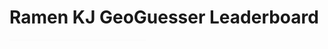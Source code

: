 <html>
<head>
  <title>GeoGuessr Leaderboard</title>
  <style>
    table {
        border-collapse: collapse;
        width: 100%;
        }
        th, td {
            padding: 8px;
            text-align: left;
            border-bottom: 1px solid #ddd;
        }
        th {
            background-color: #f2f2f2;
            cursor: pointer;
            transition: background-color 0.3s ease;
        }
        tr:hover {
            background-color: #f5f5f5;
        }
        @keyframes slideIn {
            0% {
                opacity: 0;
                transform: translateX(-50px);
            }
            100% {
                opacity: 1;
                transform: translateX(0);
            }
        }
        @keyframes fadeIn {
            0% {
                opacity: 0;
            }
            100% {
                opacity: 1;
            }
        }
        th, td {
            animation: slideIn 0.5s ease;
        }
        table {
            animation: fadeIn 1s ease;
        }
  </style>

  <script>
    function sortTable(n) {
      var table, rows, switching, i, x, y, shouldSwitch, dir, switchcount = 0;
      table = document.getElementById("leaderboardTable");
      switching = true;
      dir = "asc";
      while (switching) {
        switching = false;
        rows = table.rows;
        for (i = 1; i < (rows.length - 1); i++) {
          shouldSwitch = false;
          x = rows[i].getElementsByTagName("TD")[n];
          y = rows[i + 1].getElementsByTagName("TD")[n];
          if (dir === "asc") {
            if (n === 1) {
              if (parseInt(x.innerHTML) > parseInt(y.innerHTML)) {
                shouldSwitch = true;
                break;
              }
            } else {
              if (x.innerHTML.toLowerCase() > y.innerHTML.toLowerCase()) {
                shouldSwitch = true;
                break;
              }
            }
          } else if (dir === "desc") {
            if (n === 1) {
              if (parseInt(x.innerHTML) < parseInt(y.innerHTML)) {
                shouldSwitch = true;
                break;
              }
            } else {
              if (x.innerHTML.toLowerCase() < y.innerHTML.toLowerCase()) {
                shouldSwitch = true;
                break;
              }
            }
          }
        }
        if (shouldSwitch) {
          rows[i].parentNode.insertBefore(rows[i + 1], rows[i]);
          switching = true;
          switchcount++;
        } else {
          if (switchcount === 0 && dir === "asc") {
            dir = "desc";
            switching = true;
          }
        }
      }
    }
  </script>
</head>
<body>
  <h1>Ramen KJ GeoGuesser Leaderboard</h1>
  
  <table id="leaderboardTable">
    <tr>
      <th onclick="sortTable(0)">Username</th>
      <th onclick="sortTable(1)">Score</th>
      <th onclick="sortTable(2)">Time</th>
    </tr>
    <tr>
      <td>Ryan</td>
      <td>1000</td>
      <td>00:45</td>
    </tr>
    <tr>
      <td>Aniket</td>
      <td>800</td>
      <td>01:15</td>
    </tr>
    <tr>
      <td>Max</td>
      <td>650</td>
      <td>00:55</td>
    </tr>
    <tr>
      <td>Evan</td>
      <td>500</td>
      <td>01:21</td>
    </tr>
    <tr>
      <td>Nathan</td>
      <td>650</td>
      <td>00:47</td>
    </tr>
    <tr>
      <td>Kalani</td>
      <td>0</td>
      <td>10:32</td>
    </tr>
    <tr>
      <td>Jaden</td>
      <td>1100</td>
      <td>00:31</td>
    </tr>
  </table>

</body>
</html>
